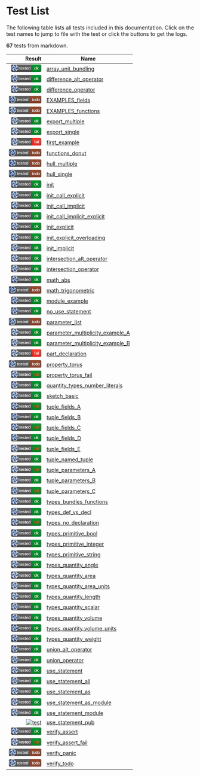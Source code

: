 # Test List

The following table lists all tests included in this documentation.
Click on the test names to jump to file with the test or click the buttons to get the logs.

**67** tests from markdown.

| Result | Name |
|-------:|------|
| [![test](../doc/types/.test/array_unit_bundling.png)](../doc/types/.test/array_unit_bundling.log) | [array_unit_bundling](../doc/types/array.md) |
| [![test](../doc/std/algorithm/.test/difference_alt_operator.png)](../doc/std/algorithm/.test/difference_alt_operator.log) | [difference_alt_operator](../doc/std/algorithm/difference.md) |
| [![test](../doc/std/algorithm/.test/difference_operator.png)](../doc/std/algorithm/.test/difference_operator.log) | [difference_operator](../doc/std/algorithm/difference.md) |
| [![test](../doc/parts/.test/EXAMPLES_fields.png)](../doc/parts/.test/EXAMPLES_fields.log) | [EXAMPLES_fields](../doc/parts/EXAMPLES.md) |
| [![test](../doc/parts/.test/EXAMPLES_functions.png)](../doc/parts/.test/EXAMPLES_functions.log) | [EXAMPLES_functions](../doc/parts/EXAMPLES.md) |
| [![test](../doc/std/.test/export_multiple.png)](../doc/std/.test/export_multiple.log) | [export_multiple](../doc/std/export.md) |
| [![test](../doc/std/.test/export_single.png)](../doc/std/.test/export_single.log) | [export_single](../doc/std/export.md) |
| [![test](../.test/first_example.png)](../.test/first_example.log) | [first_example](../README.md) |
| [![test](../doc/parts/.test/functions_donut.png)](../doc/parts/.test/functions_donut.log) | [functions_donut](../doc/parts/functions.md) |
| [![test](../doc/std/algorithm/.test/hull_multiple.png)](../doc/std/algorithm/.test/hull_multiple.log) | [hull_multiple](../doc/std/algorithm/hull.md) |
| [![test](../doc/std/algorithm/.test/hull_single.png)](../doc/std/algorithm/.test/hull_single.log) | [hull_single](../doc/std/algorithm/hull.md) |
| [![test](../doc/parts/.test/init.png)](../doc/parts/.test/init.log) | [init](../doc/parts/init.md) |
| [![test](../doc/parts/.test/init_call_explicit.png)](../doc/parts/.test/init_call_explicit.log) | [init_call_explicit](../doc/parts/init.md) |
| [![test](../doc/parts/.test/init_call_implicit.png)](../doc/parts/.test/init_call_implicit.log) | [init_call_implicit](../doc/parts/init.md) |
| [![test](../doc/parts/.test/init_call_implicit_explicit.png)](../doc/parts/.test/init_call_implicit_explicit.log) | [init_call_implicit_explicit](../doc/parts/init.md) |
| [![test](../doc/parts/.test/init_explicit.png)](../doc/parts/.test/init_explicit.log) | [init_explicit](../doc/parts/init.md) |
| [![test](../doc/parts/.test/init_explicit_overloading.png)](../doc/parts/.test/init_explicit_overloading.log) | [init_explicit_overloading](../doc/parts/init.md) |
| [![test](../doc/parts/.test/init_implicit.png)](../doc/parts/.test/init_implicit.log) | [init_implicit](../doc/parts/init.md) |
| [![test](../doc/std/algorithm/.test/intersection_alt_operator.png)](../doc/std/algorithm/.test/intersection_alt_operator.log) | [intersection_alt_operator](../doc/std/algorithm/intersection.md) |
| [![test](../doc/std/algorithm/.test/intersection_operator.png)](../doc/std/algorithm/.test/intersection_operator.log) | [intersection_operator](../doc/std/algorithm/intersection.md) |
| [![test](../doc/std/math/.test/math_abs.png)](../doc/std/math/.test/math_abs.log) | [math_abs](../doc/std/math/README.md) |
| [![test](../doc/std/math/.test/math_trigonometric.png)](../doc/std/math/.test/math_trigonometric.log) | [math_trigonometric](../doc/std/math/README.md) |
| [![test](../doc/.test/module_example.png)](../doc/.test/module_example.log) | [module_example](../doc/modules.md) |
| [![test](../doc/.test/no_use_statement.png)](../doc/.test/no_use_statement.log) | [no_use_statement](../doc/use_statement.md) |
| [![test](../doc/parts/.test/parameter_list.png)](../doc/parts/.test/parameter_list.log) | [parameter_list](../doc/parts/parameter_list.md) |
| [![test](../doc/.test/parameter_multiplicity_example_A.png)](../doc/.test/parameter_multiplicity_example_A.log) | [parameter_multiplicity_example_A](../doc/parameter_multiplicity.md) |
| [![test](../doc/.test/parameter_multiplicity_example_B.png)](../doc/.test/parameter_multiplicity_example_B.log) | [parameter_multiplicity_example_B](../doc/parameter_multiplicity.md) |
| [![test](../doc/parts/.test/part_declaration.png)](../doc/parts/.test/part_declaration.log) | [part_declaration](../doc/parts/README.md) |
| [![test](../doc/parts/.test/property_torus.png)](../doc/parts/.test/property_torus.log) | [property_torus](../doc/parts/property.md) |
| [![test](../doc/parts/.test/property_torus_fail.png)](../doc/parts/.test/property_torus_fail.log) | [property_torus_fail](../doc/parts/property.md) |
| [![test](../doc/types/.test/quantity_types_number_literals.png)](../doc/types/.test/quantity_types_number_literals.log) | [quantity_types_number_literals](../doc/types/quantity.md) |
| [![test](../doc/parts/.test/sketch_basic.png)](../doc/parts/.test/sketch_basic.log) | [sketch_basic](../doc/parts/sketch.md) |
| [![test](../doc/types/.test/tuple_fields_A.png)](../doc/types/.test/tuple_fields_A.log) | [tuple_fields_A](../doc/types/tuple.md) |
| [![test](../doc/types/.test/tuple_fields_B.png)](../doc/types/.test/tuple_fields_B.log) | [tuple_fields_B](../doc/types/tuple.md) |
| [![test](../doc/types/.test/tuple_fields_C.png)](../doc/types/.test/tuple_fields_C.log) | [tuple_fields_C](../doc/types/tuple.md) |
| [![test](../doc/types/.test/tuple_fields_D.png)](../doc/types/.test/tuple_fields_D.log) | [tuple_fields_D](../doc/types/tuple.md) |
| [![test](../doc/types/.test/tuple_fields_E.png)](../doc/types/.test/tuple_fields_E.log) | [tuple_fields_E](../doc/types/tuple.md) |
| [![test](../doc/types/.test/tuple_named_tuple.png)](../doc/types/.test/tuple_named_tuple.log) | [tuple_named_tuple](../doc/types/tuple.md) |
| [![test](../doc/types/.test/tuple_parameters_A.png)](../doc/types/.test/tuple_parameters_A.log) | [tuple_parameters_A](../doc/types/tuple.md) |
| [![test](../doc/types/.test/tuple_parameters_B.png)](../doc/types/.test/tuple_parameters_B.log) | [tuple_parameters_B](../doc/types/tuple.md) |
| [![test](../doc/types/.test/tuple_parameters_C.png)](../doc/types/.test/tuple_parameters_C.log) | [tuple_parameters_C](../doc/types/tuple.md) |
| [![test](../doc/types/.test/types_bundles_functions.png)](../doc/types/.test/types_bundles_functions.log) | [types_bundles_functions](../doc/types/README.md) |
| [![test](../doc/types/.test/types_def_vs_decl.png)](../doc/types/.test/types_def_vs_decl.log) | [types_def_vs_decl](../doc/types/README.md) |
| [![test](../doc/types/.test/types_no_declaration.png)](../doc/types/.test/types_no_declaration.log) | [types_no_declaration](../doc/types/README.md) |
| [![test](../doc/types/.test/types_primitive_bool.png)](../doc/types/.test/types_primitive_bool.log) | [types_primitive_bool](../doc/types/primitive_types.md) |
| [![test](../doc/types/.test/types_primitive_integer.png)](../doc/types/.test/types_primitive_integer.log) | [types_primitive_integer](../doc/types/primitive_types.md) |
| [![test](../doc/types/.test/types_primitive_string.png)](../doc/types/.test/types_primitive_string.log) | [types_primitive_string](../doc/types/primitive_types.md) |
| [![test](../doc/types/.test/types_quantity_angle.png)](../doc/types/.test/types_quantity_angle.log) | [types_quantity_angle](../doc/types/quantity.md) |
| [![test](../doc/types/.test/types_quantity_area.png)](../doc/types/.test/types_quantity_area.log) | [types_quantity_area](../doc/types/quantity.md) |
| [![test](../doc/types/.test/types_quantity_area_units.png)](../doc/types/.test/types_quantity_area_units.log) | [types_quantity_area_units](../doc/types/quantity.md) |
| [![test](../doc/types/.test/types_quantity_length.png)](../doc/types/.test/types_quantity_length.log) | [types_quantity_length](../doc/types/quantity.md) |
| [![test](../doc/types/.test/types_quantity_scalar.png)](../doc/types/.test/types_quantity_scalar.log) | [types_quantity_scalar](../doc/types/quantity.md) |
| [![test](../doc/types/.test/types_quantity_volume.png)](../doc/types/.test/types_quantity_volume.log) | [types_quantity_volume](../doc/types/quantity.md) |
| [![test](../doc/types/.test/types_quantity_volume_units.png)](../doc/types/.test/types_quantity_volume_units.log) | [types_quantity_volume_units](../doc/types/quantity.md) |
| [![test](../doc/types/.test/types_quantity_weight.png)](../doc/types/.test/types_quantity_weight.log) | [types_quantity_weight](../doc/types/quantity.md) |
| [![test](../doc/std/algorithm/.test/union_alt_operator.png)](../doc/std/algorithm/.test/union_alt_operator.log) | [union_alt_operator](../doc/std/algorithm/union.md) |
| [![test](../doc/std/algorithm/.test/union_operator.png)](../doc/std/algorithm/.test/union_operator.log) | [union_operator](../doc/std/algorithm/union.md) |
| [![test](../doc/.test/use_statement.png)](../doc/.test/use_statement.log) | [use_statement](../doc/use_statement.md) |
| [![test](../doc/.test/use_statement_all.png)](../doc/.test/use_statement_all.log) | [use_statement_all](../doc/use_statement.md) |
| [![test](../doc/.test/use_statement_as.png)](../doc/.test/use_statement_as.log) | [use_statement_as](../doc/use_statement.md) |
| [![test](../doc/.test/use_statement_as_module.png)](../doc/.test/use_statement_as_module.log) | [use_statement_as_module](../doc/use_statement.md) |
| [![test](../doc/.test/use_statement_module.png)](../doc/.test/use_statement_module.log) | [use_statement_module](../doc/use_statement.md) |
| [![test](../doc/.test/use_statement_pub.png)](../doc/.test/use_statement_pub.log) | [use_statement_pub](../doc/use_statement.md) |
| [![test](../doc/.test/verify_assert.png)](../doc/.test/verify_assert.log) | [verify_assert](../doc/verify.md) |
| [![test](../doc/.test/verify_assert_fail.png)](../doc/.test/verify_assert_fail.log) | [verify_assert_fail](../doc/verify.md) |
| [![test](../doc/.test/verify_panic.png)](../doc/.test/verify_panic.log) | [verify_panic](../doc/verify.md) |
| [![test](../doc/.test/verify_todo.png)](../doc/.test/verify_todo.log) | [verify_todo](../doc/verify.md) |
